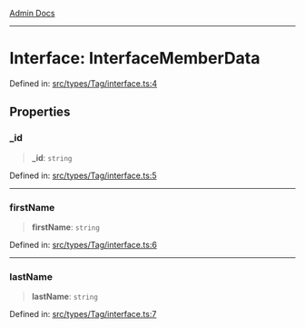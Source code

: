 [Admin Docs](/)

---

# Interface: InterfaceMemberData

Defined in: [src/types/Tag/interface.ts:4](https://github.com/PalisadoesFoundation/talawa-admin/blob/main/src/types/Tag/interface.ts#L4)

## Properties

### \_id

> **\_id**: `string`

Defined in: [src/types/Tag/interface.ts:5](https://github.com/PalisadoesFoundation/talawa-admin/blob/main/src/types/Tag/interface.ts#L5)

---

### firstName

> **firstName**: `string`

Defined in: [src/types/Tag/interface.ts:6](https://github.com/PalisadoesFoundation/talawa-admin/blob/main/src/types/Tag/interface.ts#L6)

---

### lastName

> **lastName**: `string`

Defined in: [src/types/Tag/interface.ts:7](https://github.com/PalisadoesFoundation/talawa-admin/blob/main/src/types/Tag/interface.ts#L7)

